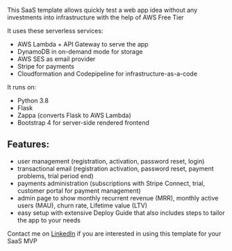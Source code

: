This SaaS template allows quickly test a web app idea without any investments into infrastructure with the help of AWS Free Tier 

It uses these serverless services:
- AWS Lambda + API Gateway to serve the app
- DynamoDB in on-demand mode for storage
- AWS SES as email provider
- Stripe for payments
- Cloudformation and Codepipeline for infrastructure-as-a-code

It runs on:
- Python 3.8
- Flask
- Zappa (converts Flask to AWS Lambda)
- Bootstrap 4 for server-side rendered frontend

## Features:
- user management (registration, activation, password reset, login)
- transactional email (registration activation, password reset, payment problems, trial period end)
- payments administration (subscriptions with Stripe Connect, trial, customer portal for payment management)  
- admin page to show monthly recurrent revenue (MRR), monthly active users (MAU), churn rate, Lifetime value (LTV)
- easy setup with extensive Deploy Guide that also includes steps to tailor the app to your needs


Contact me on [LinkedIn](https://www.linkedin.com/in/smirnovam/) if you are interested in using this template for your SaaS MVP


